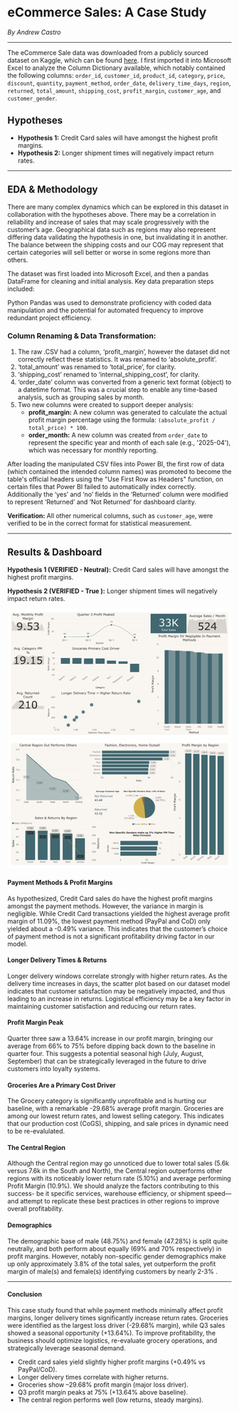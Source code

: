 # eCommerce Sales: A Case Study
*By Andrew Castro*

---

The eCommerce Sale data was downloaded from a publicly sourced dataset on Kaggle, which can be found [here](https://www.kaggle.com/datasets/miadul/e-commerce-sales-transactions-dataset). I first imported it into Microsoft Excel to analyze the Column Dictionary available, which notably contained the following columns: `order_id`, `customer_id`, `product_id`, `category`, `price`, `discount`, `quantity`, `payment_method`, `order_date`, `delivery_time_days`, `region`, `returned`, `total_amount`, `shipping_cost`, `profit_margin`, `customer_age`, and `customer_gender`.

## Hypotheses
* **Hypothesis 1:** Credit Card sales will have amongst the highest profit margins.
* **Hypothesis 2:** Longer shipment times will negatively impact return rates.

---
## EDA & Methodology

There are many complex dynamics which can be explored in this dataset in collaboration with the hypotheses above. There may be a correlation in reliability and increase of sales that may scale progressively with the customer’s age. Geographical data such as regions may also represent differing data validating the hypothesis in one, but invalidating it in another. The balance between the shipping costs and our COG may represent that certain categories will sell better or worse in some regions more than others. 

The dataset was first loaded into Microsoft Excel, and then a pandas DataFrame for cleaning and initial analysis. Key data preparation steps included:

Python Pandas was used to demonstrate proficiency with coded data manipulation and the potential for automated frequency to improve redundant project efficiency.

### Column Renaming & Data Transformation:
1.  The raw .CSV had a column, ‘profit_margin’,  however the dataset did not correctly reflect these statistics. It was renamed to ‘absolute_profit’.
2.  ‘total_amount’ was renamed to ‘total_price’, for clarity.
3.  ‘shipping_cost’ renamed to ‘internal_shipping_cost’, for clarity.
4.  ‘order_date’ column was converted from a generic text format (object) to a datetime format. This was a crucial step to enable any time-based analysis, such as grouping sales by month.
5.  Two new columns were created to support deeper analysis:
    * **profit_margin:** A new column was generated to calculate the actual profit margin percentage using the formula: `(absolute_profit / total_price) * 100`.
    * **order_month:** A new column was created from `order_date` to represent the specific year and month of each sale (e.g., '2025-04'), which was necessary for monthly reporting.

After loading the manipulated CSV files into Power BI, the first row of data  (which contained the intended column names) was promoted to become the table's official headers using the "Use First Row as Headers" function, on certain files  that Power BI failed to automatically index correctly. Additionally the ‘yes’ and ‘no’ fields in the ‘Returned’ column were modified to represent ‘Returned’ and ‘Not Returned’ for dashboard clarity.

**Verification:** All other numerical columns, such as `customer_age`, were verified to be in the correct format for statistical measurement.

---
## Results & Dashboard

**Hypothesis 1 (VERIFIED - Neutral):** Credit Card sales will have amongst the highest profit margins.

**Hypothesis 2 (VERIFIED - True ):** Longer shipment times will negatively impact return rates.

![Sales and Profitability Dashboard](dashboard_Page1_toPNG.png)
![Regional and Demographics Dashboard](dashboard_Page2_toPNG.png)

#### Payment Methods & Profit Margins
  As hypothesized, Credit Card sales do have the highest profit margins amongst the payment methods. However, the variance in margin is negligible. While Credit Card transactions yielded the highest average profit margin of 11.09%, the lowest payment method (PayPal and CoD) only yielded about a -0.49% variance. This indicates that the customer’s choice of payment method is not a significant profitability driving factor in our model. 

#### Longer Delivery Times & Returns
  Longer delivery windows correlate strongly with higher return rates. As the delivery time increases in days, the scatter plot based on our dataset model indicates that customer satisfaction may be negatively impacted, and thus leading to an increase in returns. Logistical efficiency may be a key factor in maintaining customer satisfaction and reducing our return rates.

#### Profit Margin Peak
  Quarter three saw a 13.64% increase in our profit margin, bringing our average from 66% to 75% before dipping back down to the baseline in quarter four. This suggests a potential seasonal high (July, August, September) that can be strategically leveraged in the future to drive customers into loyalty systems. 

#### Groceries Are a Primary Cost Driver
  The Grocery category is significantly unprofitable and is hurting our baseline, with a remarkable -29.68% average profit margin. Groceries are among our lowest return rates, and lowest selling category. This indicates that our production cost (CoGS), shipping, and sale prices in dynamic  need to be re-evalulated. 

#### The Central Region
  Although the Central region may go unnoticed due to lower total sales (5.6k versus 7.6k in the South and North), the Central region outperforms other regions with its noticeably lower return rate (5.10%) and average performing Profit Margin (10.9%).  We should analyze the factors contributing to this success- be it specific services, warehouse efficiency, or shipment speed—and attempt to replicate these best practices in other regions to improve overall profitability.

#### Demographics
  The demographic base of male (48.75%)  and female (47.28%)  is split quite neutrally, and both perform about equally (69% and 70% respectively) in profit margins. However, notably non-specific gender demographics make up only approximately 3.8% of the total sales, yet outperform the profit margin of male(s) and female(s) identifying customers by nearly 2-3% . 

---
#### Conclusion
  This case study found that while payment methods minimally affect profit margins, longer delivery times significantly increase return rates. Groceries were identified as the largest loss driver (-29.68% margin), while Q3 sales showed a seasonal opportunity (+13.64%). To improve profitability, the business should optimize logistics, re-evaluate grocery operations, and strategically leverage seasonal demand.

* Credit card sales yield slightly higher profit margins (+0.49% vs PayPal/CoD).
* Longer delivery times correlate with higher returns.
* Groceries show –29.68% profit margin (major loss driver).
* Q3 profit margin peaks at 75% (+13.64% above baseline).
* The central region performs well (low returns, steady margins).
